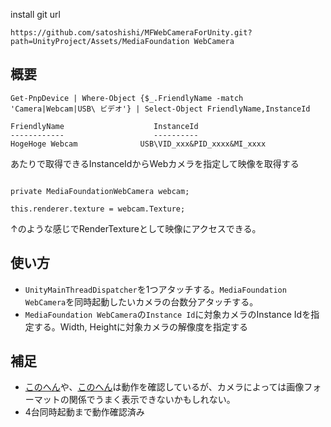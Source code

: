 install git url
```
https://github.com/satoshishi/MFWebCameraForUnity.git?path=UnityProject/Assets/MediaFoundation WebCamera
```

## 概要

```
Get-PnpDevice | Where-Object {$_.FriendlyName -match 'Camera|Webcam|USB\ ビデオ'} | Select-Object FriendlyName,InstanceId

FriendlyName                    InstanceId
------------                    ----------
HogeHoge Webcam              USB\VID_xxx&PID_xxxx&MI_xxxx

```

あたりで取得できるInstanceIdからWebカメラを指定して映像を取得する

```

private MediaFoundationWebCamera webcam;

this.renderer.texture = webcam.Texture;

```

↑のような感じでRenderTextureとして映像にアクセスできる。

## 使い方

- `UnityMainThreadDispatcher`を1つアタッチする。`MediaFoundation WebCamera`を同時起動したいカメラの台数分アタッチする。
- `MediaFoundation WebCamera`の`Instance Id`に対象カメラのInstance Idを指定する。Width, Heightに対象カメラの解像度を指定する

## 補足
- [このへん](https://www.logicool.co.jp/ja-jp/shop/p/c920-pro-hd-webcam.960-001261)や、[このへん](https://www.amazon.co.jp/HDMI%E5%90%8C%E6%99%82%E5%87%BA%E5%8A%9B%E3%82%AB%E3%83%A1%E3%83%A9-2-8-12mm-4%E5%80%8D%E6%89%8B%E5%8B%95%E3%82%BA%E3%83%BC%E3%83%A0%E3%83%AC%E3%83%B3%E3%82%BA-%E3%82%AF%E3%83%AD%E3%83%BC%E3%82%BA%E3%82%A2%E3%83%83%E3%83%97USB%E3%83%93%E3%83%87%E3%82%AA%E3%82%AB%E3%83%A1%E3%83%A9-TV%E3%83%97%E3%83%AD%E3%82%B8%E3%82%A7%E3%82%AF%E3%82%BF%E3%83%BC%E3%83%A2%E3%83%8B%E3%82%BF%E3%83%BC%E7%94%A3%E6%A5%AD%E7%94%A8%E3%82%A2%E3%83%97%E3%83%AA%E3%82%B1%E3%83%BC%E3%82%B7%E3%83%A7%E3%83%B3%E7%94%A8/dp/B0D2N92P1W/ref=sr_1_12?dib=eyJ2IjoiMSJ9.OqM2WEhHMK6OYjewcL_p0Bbe6BYLPsXuru6o74Sph8fw6QtVNlFgrQWFUuRyS_dGCJZNpOWz8lcxVLEqeBj18ckrup8s_QI1TPnCibRgNOoVR7SypkMTX3k8nNv7olR5vEF65QVEAfBKxC7Oi_tGUYrITMeGgA4M09ljkekX6Q8q0Xh_dNjjfllh_VFfQFszCwlD3ABZcVDJ95GekqBO0QiNLfCULXAPu4RTKTAjd-1KcDgeXVtUBd2a4MMcze7APa9LlBlzba8a2hDtjQ15A0o4QWiN9uTaV48GxaCptnI.k8Wjp47GnV5DIMpkpWVvC04NN7rWG8_xy4lsGPO8Lgg&dib_tag=se&qid=1743668173&refinements=p_n_feature_seventeen_browse-bin%3A10540656051&s=computers&sr=1-12&th=1)は動作を確認しているが、カメラによっては画像フォーマットの関係でうまく表示できないかもしれない。
- 4台同時起動まで動作確認済み
